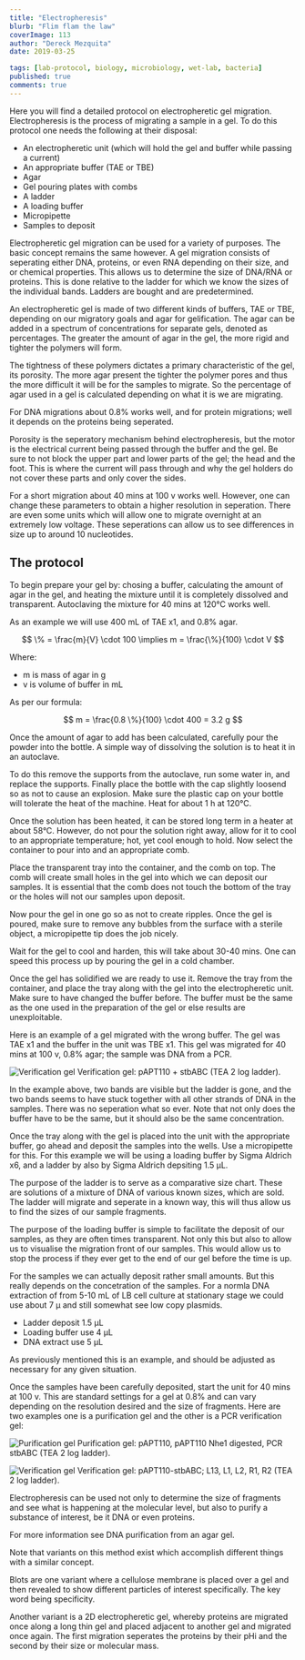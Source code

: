 ```yaml
---
title: "Electropheresis"
blurb: "Flim flam the law"
coverImage: 113
author: "Dereck Mezquita"
date: 2019-03-25

tags: [lab-protocol, biology, microbiology, wet-lab, bacteria]
published: true
comments: true
---
```


Here you will find a detailed protocol on electropheretic gel migration. Electropheresis is the process of migrating a sample in a gel. To do this protocol one needs the following at their disposal:

- An electropheretic unit (which will hold the gel and buffer while passing a current)
- An appropriate buffer (TAE or TBE)
- Agar
- Gel pouring plates with combs
- A ladder
- A loading buffer
- Micropipette
- Samples to deposit

Electropheretic gel migration can be used for a variety of purposes. The basic concept remains the same however. A gel migration consists of seperating either DNA, proteins, or even RNA depending on their size, and or chemical properties. This allows us to determine the size of DNA/RNA or proteins. This is done relative to the ladder for which we know the sizes of the individual bands. Ladders are bought and are predetermined.

An electropheretic gel is made of two different kinds of buffers, TAE or TBE, depending on our migratory goals and agar for gelification. The agar can be added in a spectrum of concentrations for separate gels, denoted as percentages. The greater the amount of agar in the gel, the more rigid and tighter the polymers will form.

The tightness of these polymers dictates a primary characteristic of the gel, its porosity. The more agar present the tighter the polymer pores and thus the more difficult it will be for the samples to migrate. So the percentage of agar used in a gel is calculated depending on what it is we are migrating.

For DNA migrations about 0.8% works well, and for protein migrations; well it depends on the proteins being seperated.

Porosity is the seperatory mechanism behind electropheresis, but the motor is the electrical current being passed through the buffer and the gel. Be sure to not block the upper part and lower parts of the gel; the head and the foot. This is where the current will pass through and why the gel holders do not cover these parts and only cover the sides.

For a short migration about 40 mins at 100 v works well. However, one can change these parameters to obtain a higher resolution in seperation. There are even some units which will allow one to migrate overnight at an extremely low voltage. These seperations can allow us to see differences in size up to around 10 nucleotides.

## The protocol

To begin prepare your gel by: chosing a buffer, calculating the amount of agar in the gel, and heating the mixture until it is completely dissolved and transparent. Autoclaving the mixture for 40 mins at 120&deg;C works well.

As an example we will use 400 mL of TAE x1, and 0.8% agar.

$$
    \% = \frac{m}{V} \cdot 100 \implies m = \frac{\%}{100} \cdot V
$$  

Where:

- m is mass of agar in g
- v is volume of buffer in mL

As per our formula:

$$
    m = \frac{0.8 \%}{100} \cdot 400 = 3.2 g
$$

Once the amount of agar to add has been calculated, carefully pour the powder into the bottle. A simple way of dissolving the solution is to heat it in an autoclave.

To do this remove the supports from the autoclave, run some water in, and replace the supports. Finally place the bottle with the cap slightly loosend so as not to cause an explosion. Make sure the plastic cap on your bottle will tolerate the heat of the machine. Heat for about 1 h at 120&deg;C.

Once the solution has been heated, it can be stored long term in a heater at about 58&deg;C. However, do not pour the solution right away, allow for it to cool to an appropriate temperature; hot, yet cool enough to hold. Now select the container to pour into and an appropriate comb.

Place the transparent tray into the container, and the comb on top. The comb will create small holes in the gel into which we can deposit our samples. It is essential that the comb does not touch the bottom of the tray or the holes will not our samples upon deposit.

Now pour the gel in one go so as not to create ripples. Once the gel is poured, make sure to remove any bubbles from the surface with a sterile object, a micropipette tip does the job nicely.

Wait for the gel to cool and harden, this will take about 30-40 mins. One can speed this process up by pouring the gel in a cold chamber.

Once the gel has solidified we are ready to use it. Remove the tray from the container, and place the tray along with the gel into the electropheretic unit. Make sure to have changed the buffer before. The buffer must be the same as the one used in the preparation of the gel or else results are unexploitable.

Here is an example of a gel migrated with the wrong buffer. The gel was TAE x1 and the buffer in the unit was TBE x1. This gel was migrated for 40 mins at 100 v, 0.8% agar; the sample was DNA from a PCR.

![Verification gel](/references/documents/biology-wetlab_electrophoresis/20181026_Verif_Gel0_8_TEA_x1_2log_pAPT-stb.png)
Verification gel: pAPT110 + stbABC (TEA 2 log ladder).

In the example above, two bands are visible but the ladder is gone, and the two bands seems to have stuck together with all other strands of DNA in the samples. There was no seperation what so ever. Note that not only does the buffer have to be the same, but it should also be the same concentration.

Once the tray along with the gel is placed into the unit with the appropriate buffer, go ahead and deposit the samples into the wells. Use a micropipette for this. For this example we will be using a loading buffer by Sigma Aldrich x6, and a ladder by also by Sigma Aldrich depsiting 1.5 &mu;L. 

The purpose of the ladder is to serve as a comparative size chart. These are solutions of a mixture of DNA of various known sizes, which are sold. The ladder will migrate and seperate in a known way, this will thus allow us to find the sizes of our sample fragments.

The purpose of the loading buffer is simple to facilitate the deposit of our samples, as they are often times transparent. Not only this but also to allow us to visualise the migration front of our samples. This would allow us to stop the process if they ever get to the end of our gel before the time is up.

For the samples we can actually deposit rather small amounts. But this really depends on the concetration of the samples. For a normla DNA extraction of from 5-10 mL of LB cell culture at stationary stage we could use about 7 &mu; and still somewhat see low copy plasmids.

- Ladder deposit 1.5 &mu;L
- Loading buffer use 4 &mu;L
- DNA extract use 5 &mu;L

As previously mentioned this is an example, and should be adjusted as necessary for any given situation.

Once the samples have been carefully deposited, start the unit for 40 mins at 100 v. This are standard settings for a gel at 0.8% and can vary depending on the resolution desired and the size of fragments. Here are two examples one is a purification gel and the other is a PCR verification gel:

![Purification gel](/references/documents/biology-wetlab_electrophoresis/20181022_Purif_Gel0_8_TEA_x1_ladder_pAPT_pAPTNhe1_PCRstbDRABCparS.png)
Purification gel: pAPT110, pAPT110 Nhe1 digested, PCR stbABC (TEA 2 log ladder).

![Verification gel](/references/documents/biology-wetlab_electrophoresis/20181108_Gel_verif_of_purif_papt110_(stbABC)_L13_L1_L2_R1_R2.png)
Verification gel: pAPT110-stbABC; L13, L1, L2, R1, R2 (TEA 2 log ladder).

Electropheresis can be used not only to determine the size of fragments and see what is happening at the molecular level, but also to purify a substance of interest, be it DNA or even proteins.

For more information see DNA purification from an agar gel.

Note that variants on this method exist which accomplish different things with a similar concept. 

Blots are one variant where a cellulose membrane is placed over a gel and then revealed to show different particles of interest specifically. The key word being specificity. 

Another variant is a 2D electropheretic gel, whereby proteins are migrated once along a long thin gel and placed adjacent to another gel and migrated once again. The first migration seperates the proteins by their pHi and the second by their size or molecular mass.